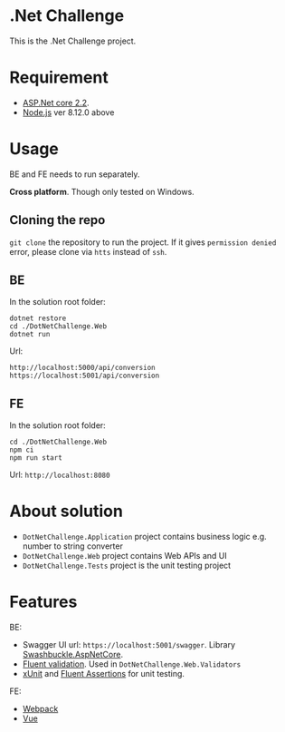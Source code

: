 .Net Challenge
====================================

This is the .Net Challenge project.

# Requirement
* [ASP.Net core 2.2](https://dotnet.microsoft.com/download).
* [Node.js](https://nodejs.org/en/download/package-manager/) ver 8.12.0 above

# Usage
BE and FE needs to run separately.

**Cross platform**. Though only tested on Windows.

## Cloning the repo

`git clone` the repository to run the project. If it gives `permission denied` error, please clone via `htts` instead of `ssh`.

## BE

In the solution root folder:

```
dotnet restore
cd ./DotNetChallenge.Web
dotnet run
```

Url:
```
http://localhost:5000/api/conversion
https://localhost:5001/api/conversion
```

## FE

In the solution root folder:

```
cd ./DotNetChallenge.Web
npm ci
npm run start
```

Url: `http://localhost:8080`

# About solution

* `DotNetChallenge.Application` project contains business logic e.g. number to string converter
* `DotNetChallenge.Web` project contains Web APIs and UI
* `DotNetChallenge.Tests` project is the unit testing project

# Features

BE:

* Swagger UI url: `https://localhost:5001/swagger`. Library [Swashbuckle.AspNetCore](https://github.com/domaindrivendev/Swashbuckle.AspNetCore).
* [Fluent validation](https://fluentvalidation.net/). Used in `DotNetChallenge.Web.Validators`
* [xUnit](https://xunit.github.io/) and [Fluent Assertions](https://fluentassertions.com/) for unit testing.

FE: 

* [Webpack](https://webpack.js.org/)
* [Vue](https://cn.vuejs.org/index.html)

